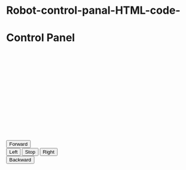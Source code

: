 # Robot-control-panal-HTML-code-
<!DOCTYPE html>
<main>
  <head>
    <link rel="stylesheet" href="css/style.css">
  </head>
  <body>
    <h1>Control Panel</h1>
    <br/><br/><br/><br/><br/><br/><br/><br/><br/><br/><br/><br/><br/><br/>
    <button type="button" name="button">Forward</button>
    <br/>
    <button type="button" name="button" class="Left">Left</button>
    <button type="button" name="button" class="Stop">Stop</button>
    <button type="button" name="button" class="Right">Right</button>
    <br/>
    <button type="button" name="button" class="Backward">Backward</button>
    <br/><br/><br/><br/><br/><br/><br/><br/><br/><br/><br/><br/><br/><br/>
    <br/><br/><br/><br/><br/><br/>
  </body>

</main>

